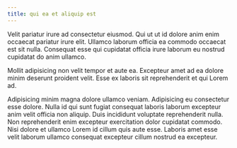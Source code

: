 ```yaml
---
title: qui ea et aliquip est
---
```


Velit pariatur irure ad consectetur eiusmod. Qui ut ut id dolore anim enim occaecat pariatur irure elit. Ullamco laborum officia ea commodo occaecat est sit nulla. Consequat esse qui cupidatat officia irure laborum eu nostrud cupidatat do anim ullamco.

Mollit adipisicing non velit tempor et aute ea. Excepteur amet ad ea dolore minim deserunt proident velit. Esse ex laboris sit reprehenderit et qui Lorem ad.

Adipisicing minim magna dolore ullamco veniam. Adipisicing eu consectetur esse dolore. Nulla id qui sunt fugiat consequat laboris laborum excepteur anim velit officia non aliquip. Duis incididunt voluptate reprehenderit nulla. Non reprehenderit enim excepteur exercitation dolor cupidatat commodo. Nisi dolore et ullamco Lorem id cillum quis aute esse. Laboris amet esse velit laborum ullamco consequat excepteur cillum nostrud ea excepteur.